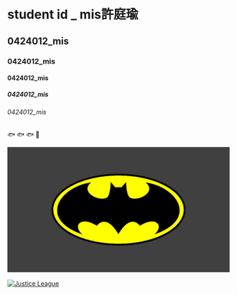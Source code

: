 # student id _ mis許庭瑜
## 0424012_mis
### 0424012_mis
#### 0424012_mis
##### 0424012_mis
###### 0424012_mis

:fish: :fish: :fish:
:date:

![Batman](batman.png "BatMan")

[![Justice League](https://img.youtube.com/vi/tdFBZTLdt3g/0.jpg)](https://www.youtube.com/watch?v=tdFBZTLdt3g "Justice League")
